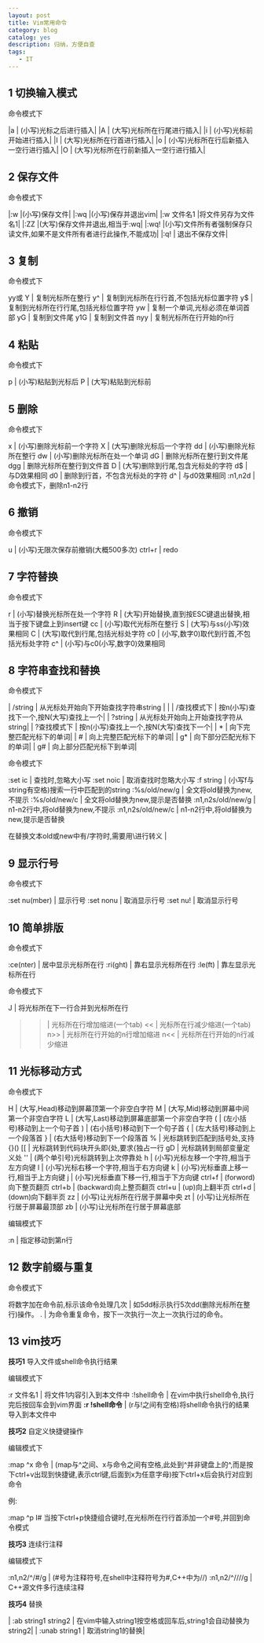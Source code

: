 ```yaml
---
layout: post
title: Vim常用命令
category: blog
catalog: yes
description: 归纳，方便自查
tags:
   - IT
---
```


## 1 切换输入模式

命令模式下

|a | (小写)光标之后进行插入|
|A | (大写)光标所在行尾进行插入|
|i | (小写)光标前开始进行插入|
|I | (大写)光标所在行首进行插入|
|o | (小写)光标所在行后新插入一空行进行插入|
|O | (大写)光标所在行前新插入一空行进行插入|

## 2 保存文件

命令模式下

|\:w |(小写)保存文件|
|​\:wq |(小写)保存并退出vim|
|\:w 文件名1 |将文件另存为文件名1|
|\:ZZ |(大写)保存文件并退出,相当于:wq|
|\:wq! |(小写)文件所有者强制保存只读文件,如果不是文件所有者进行此操作,不能成功|
|\:q! | 退出不保存文件|

## 3 复制

命令模式下

yy或 Y | 复制光标所在整行
y^ | 复制到光标所在行行首,不包括光标位置字符
y$ | 复制到光标所在行行尾,包括光标位置字符
yw | 复制一个单词,光标必须在单词首部
yG | 复制到文件尾
y1G | 复制到文件首
nyy | 复制光标所在行开始的n行

## 4 粘贴

命令模式下

p | (小写)粘贴到光标后
P | (大写)粘贴到光标前

## 5 删除

命令模式下

x | (小写)删除光标前一个字符
X | (大写)删除光标后一个字符
dd | (小写)删除光标所在整行
dw | (小写)删除光标所在处一个单词
dG | 删除光标所在整行到文件尾
dgg | 删除光标所在整行到文件首
D | (大写)删除到行尾,包含光标处的字符
d$ | 与D效果相同
d0 | 删除到行首，不包含光标处的字符
d^ | 与d0效果相同
:n1,n2d | 命令模式下，删除n1-n2行

## 6 撤销

命令模式下

u | (小写)无限次保存前撤销(大概500多次)
ctrl+r | redo

## 7 字符替换

命令模式下

r | (小写)替换光标所在处一个字符
R | (大写)开始替换,直到按ESC键退出替换,相当于按下键盘上到insert键
cc | (小写)取代光标所在整行
S | (大写)与ss(小写)效果相同
C | (大写)取代到行尾,包括光标处字符
c0 | (小写,数字0)取代到行首,不包括光标处字符
c^ | (小写)与c0(小写,数字0)效果相同

## 8 字符串查找和替换

命令模式下

| /string | 从光标处开始向下开始查找字符串string | |
| /查找模式下 | 按n(小写)查找下一个,按N(大写)查找上一个|
| ?string | 从光标处开始向上开始查找字符从string|
| ?查找模式下 | 按n(小写)查找上一个,按N(大写)查找下一个|
| * | 向下完整匹配光标下的单词|
| # | 向上完整匹配光标下的单词|
| g* | 向下部分匹配光标下的单词|
| g# | 向上部分匹配光标下到单词|

命令模式下

:set ic | 查找时,忽略大小写
:set noic | 取消查找时忽略大小写
:f string | (小写f与string有空格)搜索一行中匹配到的string
:%s/old/new/g | 全文将old替换为new,不提示
:%s/old/new/c | 全文将old替换为new,提示是否替换
:n1,n2s/old/new/g | n1-n2行中,将old替换为new,不提示
:n1,n2s/old/new/c | n1-n2行中,将old替换为new,提示是否替换

在替换文本old或new中有/字符时,需要用\进行转义 |

## 9 显示行号

命令模式下

:set nu(mber) | 显示行号
:set nonu | 取消显示行号
:set nu! | 取消显示行号

## 10 简单排版

命令模式下

:ce(nter) | 居中显示光标所在行
:ri(ght) | 靠右显示光标所在行
:le(ft) | 靠左显示光标所在行

命令模式下

J | 将光标所在下一行合并到光标所在行
>> | 光标所在行增加缩进(一个tab)
<< | 光标所在行减少缩进(一个tab)
n>> | 光标所在行开始的n行增加缩进
n<< | 光标所在行开始的n行减少缩进

## 11 光标移动方式

命令模式下

H | (大写,Head)移动到屏幕顶第一个非空白字符
M | (大写,Mid)移动到屏幕中间第一个非空白字符
L | (大写,Last)移动到屏幕底部第一个非空白字符
( | (左小括号)移动到上一个句子首
) | (右小括号)移动到下一个句子首
{ | (左大括号)移动到上一个段落首
} | (右大括号)移动到下一个段落首
% | 光标跳转到匹配到括号处,支持{}()
[[ | 光标跳转到代码块开头即{处,要求{独占一行
gD | 光标跳转到局部变量定义处
'' | (两个单引号)光标跳转到上次停靠处
h | (小写)光标左移一个字符,相当于左方向键
l | (小写)光标右移一个字符,相当于右方向键
k | (小写)光标垂直上移一行,相当于上方向键
j | (小写)光标垂直下移一行,相当于下方向键
ctrl+f | (forword)向下整页翻页
ctrl+b | (backward)向上整页翻页
ctrl+u | (up)向上翻半页
ctrl+d | (down)向下翻半页
zz | (小写)让光标所在行居于屏幕中央
zt | (小写)让光标所在行居于屏幕最顶部
zb | (小写)让光标所在行居于屏幕底部

编辑模式下

:n | 指定移动到第n行

## 12 数字前缀与重复

命令模式下

将数字加在命令前,标示该命令处理几次 | 如5dd标示执行5次dd(删除光标所在整行)操作。
\. | 为命令重复命令，按下一次执行一次上一次执行过的命令。

## 13 vim技巧

**技巧1** 导入文件或shell命令执行结果

编辑模式下

:r 文件名1 | 将文件1内容引入到本文件中
:!shell命令 | 在vim中执行shell命令,执行完后按回车会到vim界面
**:r !shell命令** | (r与!之间有空格)将shell命令执行的结果导入到本文件中

**技巧2** 自定义快捷键操作

编辑模式下

:map ^x 命令 | (map与^之间、x与命令之间有空格,此处到^并非键盘上的^,而是按下ctrl+v出现到快捷键,表示ctrl键,后面到x为任意字母)按下ctrl+x后会执行对应到命令

例:

:map ^p I#<ESC> 当按下ctrl+p快捷组合键时,在光标所在行行首添加一个#号,并回到命令模式

**技巧3** 连续行注释

编辑模式下

:n1,n2/^/#/g | (#号为注释符号,在shell中注释符号为#,C++中为//)
:n1,n2/^/\/\//g | C++源文件多行连续注释

**技巧4** 替换

| :ab string1 string2 | 在vim中输入string1按空格或回车后,string1会自动替换为string2|
| :unab string1 | 取消string1的替换|

